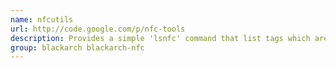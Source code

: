 ```yaml
---
name: nfcutils
url: http://code.google.com/p/nfc-tools
description: Provides a simple 'lsnfc' command that list tags which are in your NFC device field URL : http://code.
group: blackarch blackarch-nfc
---
```

